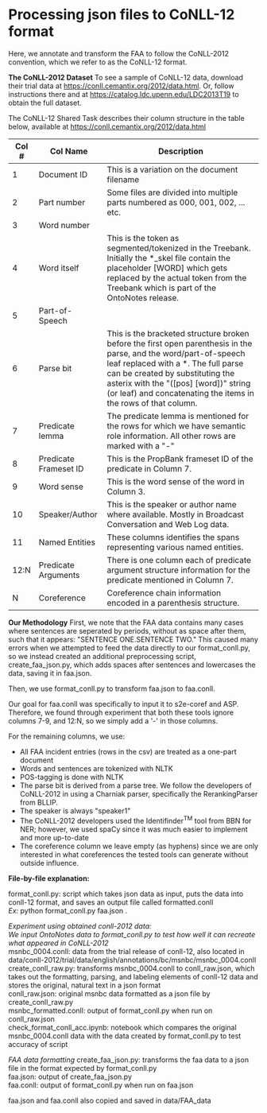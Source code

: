 # Processing json files to CoNLL-12 format

Here, we annotate and transform the FAA to follow the CoNLL-2012 convention, which we refer to as the CoNLL-12 format.

**The CoNLL-2012 Dataset**
To see a sample of CoNLL-12 data, download their trial data at https://conll.cemantix.org/2012/data.html. Or, follow instructions there and at https://catalog.ldc.upenn.edu/LDC2013T19 to obtain the full dataset.

The CoNLL-12 Shared Task describes their column structure in the table below, available at https://conll.cemantix.org/2012/data.html

| Col # | Col Name | Description|
|-------|----------|------------|
| 1 | Document ID | This is a variation on the document filename|
| 2 | Part number | Some files are divided into multiple parts numbered as 000, 001, 002, ... etc.|
| 3 | Word number |  |
| 4 | Word itself | This is the token as segmented/tokenized in the Treebank. Initially the *_skel file contain the placeholder [WORD] which gets replaced by the actual token from the Treebank which is part of the OntoNotes release. |
| 5 |Part-of-Speech |  |
| 6 | Parse bit | This is the bracketed structure broken before the first open parenthesis in the parse, and the word/part-of-speech leaf replaced with a *. The full parse can be created by substituting the asterix with the "([pos] [word])" string (or leaf) and concatenating the items in the rows of that column.|
| 7 | Predicate lemma | The predicate lemma is mentioned for the rows for which we have semantic role information. All other rows are marked with a "-"|
| 8 | Predicate Frameset ID | This is the PropBank frameset ID of the predicate in Column 7.|
| 9 | Word sense | This is the word sense of the word in Column 3.|
| 10 | Speaker/Author | This is the speaker or author name where available. Mostly in Broadcast Conversation and Web Log data.|
| 11 | Named Entities | These columns identifies the spans representing various named entities.|
| 12:N | Predicate Arguments | There is one column each of predicate argument structure information for the predicate mentioned in Column 7.|
| N | Coreference| Coreference chain information encoded in a parenthesis structure. |

**Our Methodology**
First, we note that the FAA data contains many cases where sentences are seperated by periods, without as space after them, such that it appears: "SENTENCE ONE.SENTENCE TWO." This caused many errors when we attempted to feed the data directly to our format_conll.py, so we instead created an additional preprocessing script, create_faa_json.py, which adds spaces after sentences and lowercases the data, saving it in faa.json.

Then, we use format_conll.py to transform faa.json to faa.conll.

Our goal for faa.conll was specifically to input it to s2e-coref and ASP. Therefore, we found through experiment that both these tools ignore columns 7-9, and 12:N, so we simply add a '-' in those columns.

For the remaining columns, we use:
* All FAA incident entries (rows in the csv) are treated as a one-part document
* Words and sentences are tokenized with NLTK
* POS-tagging is done with NLTK
* The parse bit is derived from a parse tree. We follow the developers of CoNLL-2012 in using a Charniak parser, specifically the RerankingParser from BLLIP.
* The speaker is always "speaker1"
* The CoNLL-2012 developers used the Identifinder<sup>TM</sup> tool from BBN for NER; however, we used spaCy since it was much easier to implement and more up-to-date
* The coreference column we leave empty (as hyphens) since we are only interested in what coreferences the tested tools can generate without outside influence.


**File-by-file explanation:**

format_conll.py: script which takes json data as input, puts the data into conll-12 format, and saves an output file called formatted.conll\
*Ex:* python format_conll.py faa.json .

*Experiment using obtained conll-2012 data:*\
*We input OntoNotes data to format_conll.py to test how well it can recreate what appeared in CoNLL-2012*\
msnbc_0004.conll: data from the trial release of conll-12, also located in data/conll-2012/trial/data/english/annotations/bc/msnbc/msnbc_0004.conll\
create_conll_raw.py: transforms msnbc_0004.conll to conll_raw.json, which takes out the formatting, parsing, and labeling elements of conll-12 data and stores the original, natural text in a json format\
conll_raw.json: original msnbc data formatted as a json file by create_conll_raw.py\
msnbc_formatted.conll: output of format_conll.py when run on conll_raw.json\
check_format_conll_acc.ipynb: notebook which compares the original msnbc_0004.conll data with the data created by format_conll.py to test accuracy of script

*FAA data formatting*
create_faa_json.py: transforms the faa data to a json file in the format expected by format_conll.py\
faa.json: output of create_faa_json.py\
faa.conll: output of format_conll.py when run on faa.json

faa.json and faa.conll also copied and saved in data/FAA_data
